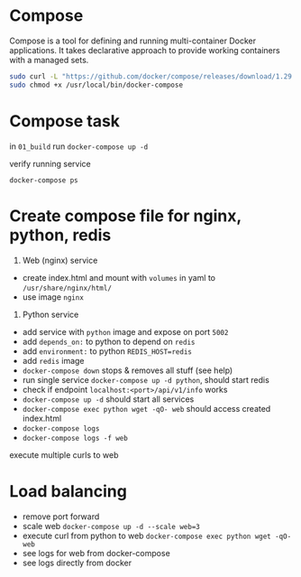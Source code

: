 # Compose

Compose is a tool for defining and running multi-container Docker applications. It takes
declarative approach to provide working containers with a managed sets.

```sh
sudo curl -L "https://github.com/docker/compose/releases/download/1.29.2/docker-compose-$(uname -s)-$(uname -m)" -o /usr/local/bin/docker-compose
sudo chmod +x /usr/local/bin/docker-compose
```

# Compose task

in `01_build` run `docker-compose up -d`

verify running service

`docker-compose ps`

# Create compose file for nginx, python, redis

1. Web (nginx) service
- create index.html and mount with `volumes` in yaml to `/usr/share/nginx/html/`
- use image `nginx`


1. Python service
- add service with `python` image and expose on port `5002`
- add `depends_on:` to python to depend on `redis`
- add `environment:` to python `REDIS_HOST=redis`
- add `redis` image
- `docker-compose down` stops & removes all stuff (see help)
- run single service `docker-compose up -d python`, should start redis
- check if endpoint `localhost:<port>/api/v1/info` works
- `docker-compose up -d` should start all services
- `docker-compose exec python wget -qO- web` should access created index.html
- `docker-compose logs`
- `docker-compose logs -f web`

execute multiple curls to web

# Load balancing

- remove port forward
- scale web `docker-compose up -d --scale web=3`
- execute curl from python to web `docker-compose exec python wget -qO- web`
- see logs for web from docker-compose
- see logs directly from docker
